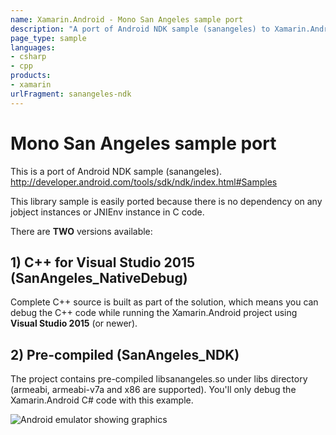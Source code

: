 ```yaml
---
name: Xamarin.Android - Mono San Angeles sample port
description: "A port of Android NDK sample (sanangeles) to Xamarin.Android"
page_type: sample
languages:
- csharp
- cpp
products:
- xamarin
urlFragment: sanangeles-ndk
---
```

# Mono San Angeles sample port

This is a port of Android NDK sample (sanangeles).
http://developer.android.com/tools/sdk/ndk/index.html#Samples

This library sample is easily ported because there is no dependency on
any jobject instances or JNIEnv instance in C code.

There are **TWO** versions available:

## 1) C++ for Visual Studio 2015 (SanAngeles_NativeDebug)

Complete C++ source is built as part of the solution, which means you can debug the C++ code while running the Xamarin.Android project using **Visual Studio 2015** (or newer).

## 2) Pre-compiled (SanAngeles_NDK)

The project contains pre-compiled libsanangeles.so under libs directory
(armeabi, armeabi-v7a and x86 are supported). You'll only debug the Xamarin.Android C# code with this example.

![Android emulator showing graphics](Screenshots/SanAngeles_NDK.png)